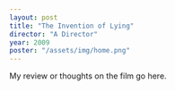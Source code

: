 ```yaml
---
layout: post
title: "The Invention of Lying"
director: "A Director"
year: 2009
poster: "/assets/img/home.png"
---
```


My review or thoughts on the film go here.
